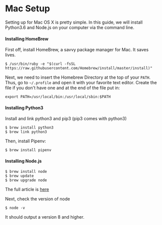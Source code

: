 # Mac Setup

Setting up for Mac OS X is pretty simple. In this guide, we will install Python3.6 and Node.js on your computer via the command line.

#### Installing HomeBrew

First off, install HomeBrew, a savvy package manager for Mac. It saves lives.

```text
$ /usr/bin/ruby -e "$(curl -fsSL https://raw.githubusercontent.com/Homebrew/install/master/install)"
```

Next, we need to insert the Homebrew Directory at the top of your `PATH`. Thus, go to `~/.profile` and open it with your favorite text editor. Create the file if you don't have one and at the end of the file put in:

```text
export PATH=/usr/local/bin:/usr/local/sbin:$PATH
```

#### Installing Python3

Install and link python3 and pip3 \(pip3 comes with python3\)

```text
$ brew install python3
$ brew link python3
```

Then, install Pipenv:

```text
$ brew install pipenv
```

#### Installing Node.js

```text
$ brew install node
$ brew update
$ brew upgrade node
```

The full article is [here](http://blog.teamtreehouse.com/install-node-js-npm-mac)

Next, check the version of node

```text
$ node -v
```

It should output a version 8 and higher.

